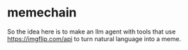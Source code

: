 # memechain
So the idea here is to make an llm agent with tools that use https://imgflip.com/api to turn natural language into a meme.

